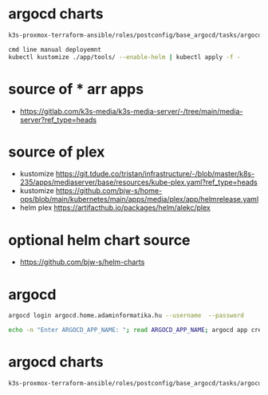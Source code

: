 # argocd charts 

```bash
k3s-proxmox-terraform-ansible/roles/postconfig/base_argocd/tasks/argocd-cm.yaml

cmd line manual deployemnt 
kubectl kustomize ./app/tools/ --enable-helm | kubectl apply -f -

```
# source of * arr apps
- https://gitlab.com/k3s-media/k3s-media-server/-/tree/main/media-server?ref_type=heads

# source of plex
- kustomize https://git.tdude.co/tristan/infrastructure/-/blob/master/k8s-235/apps/mediaserver/base/resources/kube-plex.yaml?ref_type=heads
- kustomize https://github.com/bjw-s/home-ops/blob/main/kubernetes/main/apps/media/plex/app/helmrelease.yaml
- helm plex https://artifacthub.io/packages/helm/alekc/plex

# optional helm chart source
- https://github.com/bjw-s/helm-charts

# argocd
```bash
argocd login argocd.home.adaminformatika.hu --username  --password

echo -n "Enter ARGOCD_APP_NAME: "; read ARGOCD_APP_NAME; argocd app create $ARGOCD_APP_NAME -f "app/media-server/$ARGOCD_APP_NAME/argocd-$ARGOCD_APP_NAME.yaml" --upsert
```
# argocd charts 

```bash
k3s-proxmox-terraform-ansible/roles/postconfig/base_argocd/tasks/argocd-cm.yaml
```
